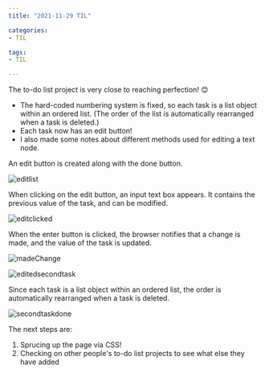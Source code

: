 ```yaml
---
title: "2021-11-29 TIL"

categories: 
- TIL

tags:
- TIL

---
```


The to-do list project is very close to reaching perfection! 😊

- The hard-coded numbering system is fixed, so each task is a list object within an ordered list. (The order of the list is automatically rearranged when a task is deleted.)
- Each task now has an edit button!
- I also made some notes about different methods used for editing a text node.



An edit button is created along with the done button.

![editlist](https://user-images.githubusercontent.com/54295374/143886375-f7c0baa2-caf9-4729-8403-ff48c08463d9.JPG)

When clicking on the edit button, an input text box appears. It contains the previous value of the task, and can be modified.

![editclicked](https://user-images.githubusercontent.com/54295374/143886545-5a23952e-44f3-4389-8f59-0c90a404c524.JPG)

When the enter button is clicked, the browser notifies that a change is made, and the value of the task is updated.

![madeChange](https://user-images.githubusercontent.com/54295374/143887342-21895b82-2896-45e3-a58a-ccb4154066e5.JPG)

![editedsecondtask](https://user-images.githubusercontent.com/54295374/143886803-8c3f7d86-d7a7-4a04-b592-031935f5c181.JPG)

Since each task is a list object within an ordered list, the order is automatically rearranged when a task is deleted.

![secondtaskdone](https://user-images.githubusercontent.com/54295374/143887584-e9c3185e-4811-4d2e-85a1-455098e5d6c8.JPG)



The next steps are:

1. Sprucing up the page via CSS!
1. Checking on other people's to-do list projects to see what else they have added
